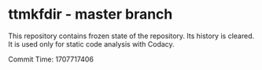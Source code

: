 # ttmkfdir - master branch

This repository contains frozen state of the repository.
Its history is cleared. It is used only for static code
analysis with Codacy.

Commit Time: 1707717406
